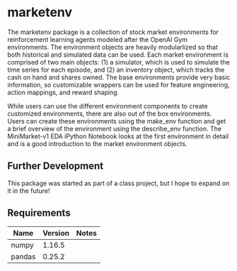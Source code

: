 # marketenv
The marketenv package is a collection of stock market environments for reinforcement learning agents modeled after the OpenAI Gym environments. The environment objects are heavily modularlized so that both historical and simulated data can be used. Each market environment is comprised of two main objects: (1) a simulator, which is used to simulate the time series for each episode, and (2) an inventory object, which tracks the cash on hand and shares owned. The base environments provide very basic information, so customizable wrappers can be used for feature engineering, action mappings, and reward shaping. 

While users can use the different environment components to create customized environments, there are also out of the box environments. Users can create these environments using the make_env function and get a brief overview of the environment using the describe_env function. The MiniMarket-v1 EDA iPython Notebook looks at the first environment in detail and is a good introduction to the market environment objects.

## Further Development
This package was started as part of a class project, but I hope to expand on it in the future!

## Requirements
| Name            | Version   | Notes                       |
|-----------------|-----------|-----------------------------|
| numpy           | 1.16.5    |                             |
| pandas          | 0.25.2    |                             | 
